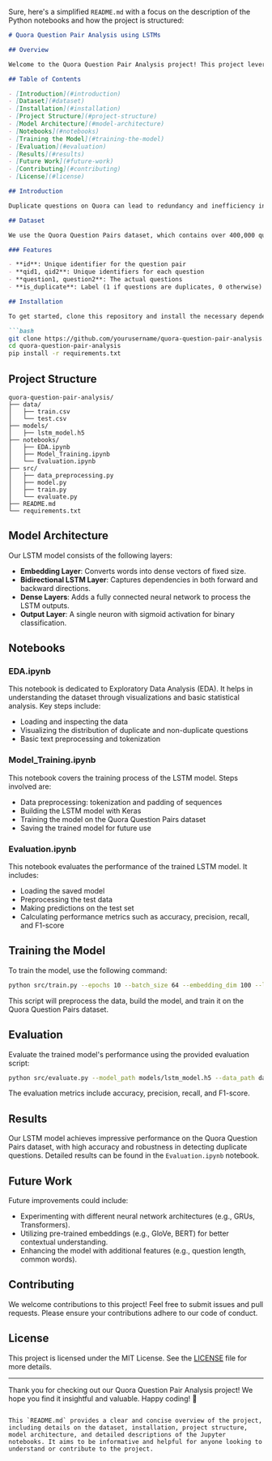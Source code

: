 Sure, here's a simplified `README.md` with a focus on the description of the Python notebooks and how the project is structured:

```markdown
# Quora Question Pair Analysis using LSTMs

## Overview

Welcome to the Quora Question Pair Analysis project! This project leverages Long Short-Term Memory (LSTM) networks to analyze pairs of questions from Quora and determine whether they are semantically similar. By addressing this problem, we aim to improve question deduplication, enhance user experience, and optimize content management on the Quora platform.

## Table of Contents

- [Introduction](#introduction)
- [Dataset](#dataset)
- [Installation](#installation)
- [Project Structure](#project-structure)
- [Model Architecture](#model-architecture)
- [Notebooks](#notebooks)
- [Training the Model](#training-the-model)
- [Evaluation](#evaluation)
- [Results](#results)
- [Future Work](#future-work)
- [Contributing](#contributing)
- [License](#license)

## Introduction

Duplicate questions on Quora can lead to redundancy and inefficiency in knowledge sharing. To combat this, we use LSTM networks, a type of recurrent neural network (RNN) well-suited for sequence prediction tasks, to identify question pairs that are similar. This project not only showcases the power of LSTMs in natural language processing (NLP) but also provides a robust solution for real-world applications.

## Dataset

We use the Quora Question Pairs dataset, which contains over 400,000 question pairs with binary labels indicating whether the questions are duplicates.

### Features

- **id**: Unique identifier for the question pair
- **qid1, qid2**: Unique identifiers for each question
- **question1, question2**: The actual questions
- **is_duplicate**: Label (1 if questions are duplicates, 0 otherwise)

## Installation

To get started, clone this repository and install the necessary dependencies:

```bash
git clone https://github.com/yourusername/quora-question-pair-analysis.git
cd quora-question-pair-analysis
pip install -r requirements.txt
```

## Project Structure

```plaintext
quora-question-pair-analysis/
├── data/
│   ├── train.csv
│   └── test.csv
├── models/
│   ├── lstm_model.h5
├── notebooks/
│   ├── EDA.ipynb
│   ├── Model_Training.ipynb
│   └── Evaluation.ipynb
├── src/
│   ├── data_preprocessing.py
│   ├── model.py
│   ├── train.py
│   └── evaluate.py
├── README.md
└── requirements.txt
```

## Model Architecture

Our LSTM model consists of the following layers:

- **Embedding Layer**: Converts words into dense vectors of fixed size.
- **Bidirectional LSTM Layer**: Captures dependencies in both forward and backward directions.
- **Dense Layers**: Adds a fully connected neural network to process the LSTM outputs.
- **Output Layer**: A single neuron with sigmoid activation for binary classification.

## Notebooks

### EDA.ipynb

This notebook is dedicated to Exploratory Data Analysis (EDA). It helps in understanding the dataset through visualizations and basic statistical analysis. Key steps include:
- Loading and inspecting the data
- Visualizing the distribution of duplicate and non-duplicate questions
- Basic text preprocessing and tokenization

### Model_Training.ipynb

This notebook covers the training process of the LSTM model. Steps involved are:
- Data preprocessing: tokenization and padding of sequences
- Building the LSTM model with Keras
- Training the model on the Quora Question Pairs dataset
- Saving the trained model for future use

### Evaluation.ipynb

This notebook evaluates the performance of the trained LSTM model. It includes:
- Loading the saved model
- Preprocessing the test data
- Making predictions on the test set
- Calculating performance metrics such as accuracy, precision, recall, and F1-score

## Training the Model

To train the model, use the following command:

```bash
python src/train.py --epochs 10 --batch_size 64 --embedding_dim 100 --lstm_units 128
```

This script will preprocess the data, build the model, and train it on the Quora Question Pairs dataset.

## Evaluation

Evaluate the trained model's performance using the provided evaluation script:

```bash
python src/evaluate.py --model_path models/lstm_model.h5 --data_path data/test.csv
```

The evaluation metrics include accuracy, precision, recall, and F1-score.

## Results

Our LSTM model achieves impressive performance on the Quora Question Pairs dataset, with high accuracy and robustness in detecting duplicate questions. Detailed results can be found in the `Evaluation.ipynb` notebook.

## Future Work

Future improvements could include:

- Experimenting with different neural network architectures (e.g., GRUs, Transformers).
- Utilizing pre-trained embeddings (e.g., GloVe, BERT) for better contextual understanding.
- Enhancing the model with additional features (e.g., question length, common words).

## Contributing

We welcome contributions to this project! Feel free to submit issues and pull requests. Please ensure your contributions adhere to our code of conduct.

## License

This project is licensed under the MIT License. See the [LICENSE](LICENSE) file for more details.

---

Thank you for checking out our Quora Question Pair Analysis project! We hope you find it insightful and valuable. Happy coding! 🚀
```

This `README.md` provides a clear and concise overview of the project, including details on the dataset, installation, project structure, model architecture, and detailed descriptions of the Jupyter notebooks. It aims to be informative and helpful for anyone looking to understand or contribute to the project.
